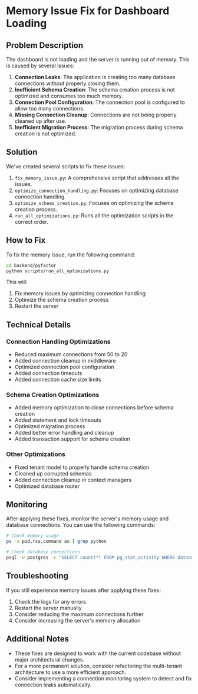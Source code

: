 # Memory Issue Fix for Dashboard Loading

## Problem Description

The dashboard is not loading and the server is running out of memory. This is caused by several issues:

1. **Connection Leaks**: The application is creating too many database connections without properly closing them.
2. **Inefficient Schema Creation**: The schema creation process is not optimized and consumes too much memory.
3. **Connection Pool Configuration**: The connection pool is configured to allow too many connections.
4. **Missing Connection Cleanup**: Connections are not being properly cleaned up after use.
5. **Inefficient Migration Process**: The migration process during schema creation is not optimized.

## Solution

We've created several scripts to fix these issues:

1. `fix_memory_issue.py`: A comprehensive script that addresses all the issues.
2. `optimize_connection_handling.py`: Focuses on optimizing database connection handling.
3. `optimize_schema_creation.py`: Focuses on optimizing the schema creation process.
4. `run_all_optimizations.py`: Runs all the optimization scripts in the correct order.

## How to Fix

To fix the memory issue, run the following command:

```bash
cd backend/pyfactor
python scripts/run_all_optimizations.py
```

This will:
1. Fix memory issues by optimizing connection handling
2. Optimize the schema creation process
3. Restart the server

## Technical Details

### Connection Handling Optimizations

- Reduced maximum connections from 50 to 20
- Added connection cleanup in middleware
- Optimized connection pool configuration
- Added connection timeouts
- Added connection cache size limits

### Schema Creation Optimizations

- Added memory optimization to close connections before schema creation
- Added statement and lock timeouts
- Optimized migration process
- Added better error handling and cleanup
- Added transaction support for schema creation

### Other Optimizations

- Fixed tenant model to properly handle schema creation
- Cleaned up corrupted schemas
- Added connection cleanup in context managers
- Optimized database router

## Monitoring

After applying these fixes, monitor the server's memory usage and database connections. You can use the following commands:

```bash
# Check memory usage
ps -o pid,rss,command ax | grep python

# Check database connections
psql -U postgres -c "SELECT count(*) FROM pg_stat_activity WHERE datname = 'dott_main';"
```

## Troubleshooting

If you still experience memory issues after applying these fixes:

1. Check the logs for any errors
2. Restart the server manually
3. Consider reducing the maximum connections further
4. Consider increasing the server's memory allocation

## Additional Notes

- These fixes are designed to work with the current codebase without major architectural changes.
- For a more permanent solution, consider refactoring the multi-tenant architecture to use a more efficient approach.
- Consider implementing a connection monitoring system to detect and fix connection leaks automatically.